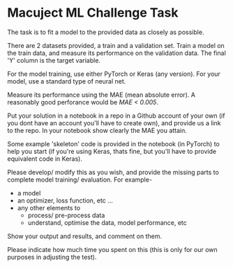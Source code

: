 # Macuject ML Challenge Task

The task is to fit a model to the provided data as closely as possible.

There are 2 datasets provided, a train and a validation set.
Train a model on the train data, and measure its performance on the validation data. The final 'Y' column is the target variable.

For the model training, use either PyTorch or Keras (any version).
For your model, use a standard type of neural net.

Measure its performance using the MAE (mean absolute error).
A reasonably good perforance would be *MAE < 0.005*.

Put your solution in a notebook in a repo in a Github account of your own (if you dont have an account you'll have to create own), and provide us a link to the repo. In your notebook show clearly the MAE you attain.

Some example 'skeleton' code is provided in the notebook (in PyTorch) to help you start (if you're using Keras, thats fine, but you'll have to provide equivalent code in Keras).

Please develop/ modify this as you wish, and provide the missing parts to complete model training/ evaluation. For example-
- a model 
- an optimizer, loss function, etc ...
- any other elements to 
    - process/ pre-process data
    - understand, optimise the data, model performance, etc

Show your output and results, and comment on them.

Please indicate how much time you spent on this (this is only for our own purposes in adjusting the test).

